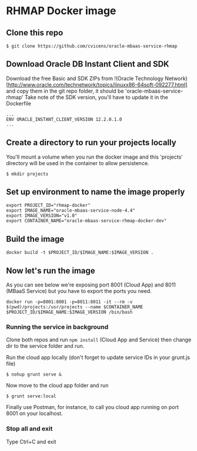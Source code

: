 # RHMAP Docker image

## Clone this repo

```
$ git clone https://github.com/cvicens/oracle-mbaas-service-rhmap
```

## Download Oracle DB Instant Client and SDK
Download the free Basic and SDK ZIPs from !(Oracle Technology Network)[http://www.oracle.com/technetwork/topics/linuxx86-64soft-092277.html] and copy them in the git repo folder, it should be 'oracle-mbaas-service-rhmap'
Take note of the SDK version, you'll have to update it in the Dockerfile

```
...
ENV ORACLE_INSTANT_CLIENT_VERSION 12.2.0.1.0
...
```

## Create a directory to run your projects locally
You'll mount a volume when you run the docker image and this 'projects' directory will be used in the container to allow persistence.

```
$ mkdir projects
```

## Set up environment to name the image properly

```
export PROJECT_ID="rhmap-docker"
export IMAGE_NAME="oracle-mbaas-service-node-4.4"
export IMAGE_VERSION="v1.0"
export CONTAINER_NAME="oracle-mbaas-service-rhmap-docker-dev"
```

## Build the image

```
docker build -t $PROJECT_ID/$IMAGE_NAME:$IMAGE_VERSION .
```

## Now let's run the image

As you can see below we're exposing port 8001 (Cloud App) and 8011 (MBaaS Service) but you have to export the ports you need.

```
docker run -p=8001:8001 -p=8011:8011 -it --rm -v $(pwd)/projects:/usr/projects --name $CONTAINER_NAME $PROJECT_ID/$IMAGE_NAME:$IMAGE_VERSION /bin/bash
```

### Running the service in background

Clone both repos and run ``npm install`` (Cloud App and Service) then change dir to the service folder and run.

Run the cloud app locally (don't forget to update service IDs in your grunt.js file)
```
$ nohup grunt serve &
```

Now move to the cloud app folder and run

```
$ grunt serve:local
```

Finally use Postman, for instance, to call you cloud app running on port 8001 on your localhost.

### Stop all and exit
Type Ctrl+C and exit